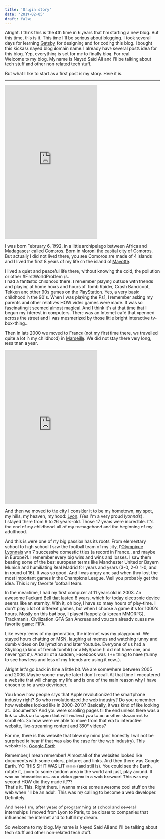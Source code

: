 ```yaml
---
title: 'Origin story'
date: '2019-02-05'
draft: false
---
```


Alright. I think this is the 4th time in 6 years that I'm starting a new blog.
But this time, this is it. This time I'll be serious about blogging. I took
several days for learning [Gatsby](https://gatsbyjs.org), for designing and for
coding this blog. I bought this kickass nayed.blog domain name. I already have
several posts idea for this blog. Yep, everything is set for me to finally blog.
For real.  
Welcome to my blog. My name is Nayed Saïd Ali and I'll be talking about tech
stuff and other non-related tech stuff.

But what I like to start as a first post is my story. Here it is.

---

<iframe
  height="500"
  frameborder="0"
  style="border:0"
  src="https://www.google.com/maps/embed/v1/view?center=-11.702902,43.25222&zoom=5&key=AIzaSyD9l_Oj8S4zr8djo7ezUL6OAj_7CEjBhXA"
  allowfullscreen
  >
</iframe>

I was born February 6, 1992, in a little archipelago between Africa and
Madagascar called [Comoros](https://en.wikipedia.org/wiki/Comoros). Born in
[Moroni](https://en.wikipedia.org/wiki/Moroni,_Comoros) the capital city of
Comoros. But actually I did not lived there, you see Comoros are made of 4
islands and I lived the first 8 years of my life on the island of
[Mayotte](https://en.wikipedia.org/wiki/Mayotte).

I lived a quiet and peaceful life there, without knowing the cold, the pollution
or other #FirstWorldProblem /s.  
I had a fantastic childhood there. I remember playing outside with friends and
playing at home hours and hours of Tomb Raider, Crash Bandicoot, Tekken and
other 90s games on the PlayStation. Yep, a very basic childhood in the 90's.
When I was playing the Ps1, I remember asking my parents and other relatives HOW
video games were made. It was so fascinating it seemed almost magical. And I
think it's at that time that I begun my interest in computers. There was an
Internet café that openned across the street and I was mesmerized by those
little bright interactive tv-box-thing...

Then in late 2000 we moved to France (not my first time there, we travelled
quite a lot in my childhood) in
[Marseille](https://en.wikipedia.org/wiki/Marseille). We did not stay there very
long, less than a year.

<iframe
  height="500"
  frameborder="0"
  style="border:0"
  src="https://www.google.com/maps/embed/v1/view?center=45.757175,4.831332&zoom=6&key=AIzaSyD9l_Oj8S4zr8djo7ezUL6OAj_7CEjBhXA"
  allowfullscreen
  >
</iframe>

And then we moved to the city I consider it to be my hometown, my spot, my
hills, my heaven, my hood: [Lyon](https://en.wikipedia.org/wiki/Lyon). (Yes I'm
a very proud _lyonnais_).  
I stayed there from 9 to 26 years-old. Those 17 years were incredible. It's the
end of my childhood, all of my teenagehood and the beginning of my adulthood.

And this is were one of my big passion has its roots. From elementary school to
high school I saw the football team of my city,
l'[Olympique Lyonnais](https://en.wikipedia.org/wiki/Olympique_Lyonnais) win 7
successive domestic titles (a record in France.. and maybe in Europe?). I
remember every big wins and wins and losses. I saw them beating some of the best
european teams like Manchester United or Bayern Munich and humiliating Real
Madrid for years and years (3-0, 2-0, 1-0, and in round of 16). It was so good.
And I was angry and sad when they lost the most important games in the Champions
League. Well you probably get the idea. This is my favorite football team.

In the meantime, I had my first computer at 11 years old in 2003. An awesome
Packard Bell that lasted 8 years, which for today electronic device seems like
an eternity. With it, oh boy, I have so many hours of play-time. I don't play a
lot of different games, but when I choose a game it's for 1000's hours. Mostly
on this bad boy, I played Rappelz (a korean MMORPG), Trackmania, Civilization,
GTA San Andreas and you can already guess my favorite game: FIFA.

Like every teens of my generation, the internet was my playground. We stayed
hours chatting on MSN, laughing at memes and watching funny and dumb videos on
Dailymotion and later Youtube. Everyone of us had a Skyblog (a kind of french
tumblr) or a MySpace (I did not have one, and never 'got it'). And all of a
sudden, Facebook was THE thing to have (funny to see how less and less of my
friends are using it now..).

Alright let's go back in time a little bit. We are somewhere between 2005
and 2006. Maybe sooner maybe later I don't recall. At that time I encoutered a
website that will change my life and is one of the main reason why I have chosen
to be a web developer.

You know how people says that Apple revolutionized the smartphone industry
right? So who revolutionized the web industry? Do you remember how websites
looked like in 2000-2010? Basically, it was kind of like looking at.. documents?
And you were scrolling pages til the end unless there was a link to click on to
open that will redirect you to an another document to scroll etc. So how were we
able to move from that era to interactive website, live-streaming content and
360° videos?

For me, there is this website that blew my mind (and honestly I will not be
surprised to hear if that was also the case for the web industry). This website
is.. [Google Earth](https://earth.google.com/web/).

Remember, I mean remember! Almost all of the websites looked like documents with
some colors, pictures and links. And then there was Google Earth. YO THIS SHIT
WAS LIT 🔥🔥🔥 (and still is). You could see the Earth, rotate it, zoom to some
random area in the world and just, play around. It was as interactive as.. as a
video game in a web browser! This was my second HOW did they made it???  
That's it. This. Right there. I wanna make some awesome cool stuff on the web
when I'll be an adult. This was my calling to become a web developer.
Definitely.

And here I am, after years of programming at school and several internships, I
moved from Lyon to Paris, to be closer to companies that influences the internet
and to fulfill my dream.

So welcome to my blog. My name is Nayed Saïd Ali and I'll be talking about tech
stuff and other non-related tech stuff.
